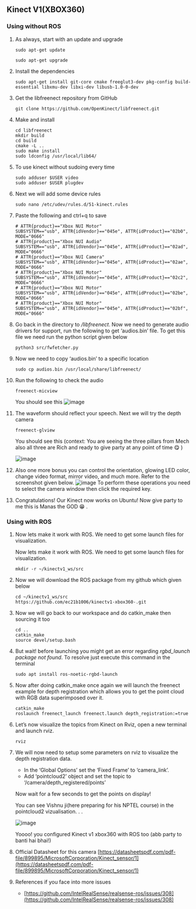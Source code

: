 ## Kinect V1(XBOX360)

### Using without ROS

1. As always, start with an update and upgrade

    ```sudo apt-get update```

    ```sudo apt-get upgrade```

2. Install the dependencies
    
    ```sudo apt-get install git-core cmake freeglut3-dev pkg-config build-essential libxmu-dev libxi-dev libusb-1.0-0-dev```

3. Get the libfreenect repository from GitHub

    ```git clone https://github.com/OpenKinect/libfreenect.git```

4. Make and install
    ```
    cd libfreenect
    mkdir build 
    cd build
    cmake -L ..
    sudo make install
    sudo ldconfig /usr/local/lib64/
    ```
5. To use kinect without sudoing every time

    ```
    sudo adduser $USER video
    sudo adduser $USER plugdev
    ```
6. Next we will add some device rules
    ```
    sudo nano /etc/udev/rules.d/51-kinect.rules
    ```
7. Paste the following and ctrl+q to save
    ```
    # ATTR{product}=="Xbox NUI Motor"
    SUBSYSTEM=="usb", ATTR{idVendor}=="045e", ATTR{idProduct}=="02b0", MODE="0666"
    # ATTR{product}=="Xbox NUI Audio"
    SUBSYSTEM=="usb", ATTR{idVendor}=="045e", ATTR{idProduct}=="02ad", MODE="0666"
    # ATTR{product}=="Xbox NUI Camera"
    SUBSYSTEM=="usb", ATTR{idVendor}=="045e", ATTR{idProduct}=="02ae", MODE="0666"
    # ATTR{product}=="Xbox NUI Motor"
    SUBSYSTEM=="usb", ATTR{idVendor}=="045e", ATTR{idProduct}=="02c2", MODE="0666"
    # ATTR{product}=="Xbox NUI Motor"
    SUBSYSTEM=="usb", ATTR{idVendor}=="045e", ATTR{idProduct}=="02be", MODE="0666"
    # ATTR{product}=="Xbox NUI Motor"
    SUBSYSTEM=="usb", ATTR{idVendor}=="045e", ATTR{idProduct}=="02bf", MODE="0666"
    ```
8. Go back in the directory to */libfreenect*. Now we need to generate audio drivers for support, run the following to get ‘audios.bin’ file. To get this file we need run the python script given below
    ```
    python3 src/fwfetcher.py
    ```
9. Now we need to copy ‘audios.bin’ to a specific location
    ```
    sudo cp audios.bin /usr/local/share/libfreenect/
    ```
10. Run the following to check the audio
    ```
    freenect-micview
    ```
    You should see this
    ![image](https://lh3.googleusercontent.com/o2D7snHQYGEzOK0hFATuB5xAXwyRfYl5hx9EXhLJvRNH7l642vm4RLCfT27_bsA0tGMEBSmnovuG0Ydg73qZDjt4bom1spNjwuatagOrmnfF0uVbncc3bX8eQqXiRgTiWjQ5FWKcryUHY4zHR1r75RCEO_j5RF7SEB2kAxfyDXCtecaKZ1Sbk6OT-ULfb1SJ9V8G0XhgFHdZK6fsfMsinG4u6ioPmy8ohrBwkQ_a6gNAa9dM7tBhInK9duGt7eNVpZd6Op3l6_WlhmHSJZvyKWut_V_BKO05RRuzpAq3zUOVD25TJkdhARUhJU8KIsLH6PPwkg1P2_NYdZQSCqQISNymaLwP1ChbsBENU_3JcqKriI5lOUgMTi3bGyH-PJ_XdAJbdfBJE1Y8mpBqup-hFNh40HicFZspqU6J9D5jUdKMhpaGhrW51l1f2RHugzKiUjfBs8eIM55_Vj1HeAaXPi23M2-28zF3GLYYysDwk3sQmfwzNeXt6tT6XePX3fTWU2eCw71u1yZkI0gUvgVkwShqlqI-XzzozWekLcbEgN_b0Ij9sYmJWaky0jqYL2oQ8C_UsWXwWx1F0gxYL-k5HDuNKGxC22iLnD_QYXKEKTreoFJvaAzSL0SWirKYSaD1WCVIaScr_gWuea6iXzc371GqLNIRHpRPysIWHJa4tR6gptxisrB1W-Zf_949Xem6ahTmfFi_xC6X-6dYrUO6VKGJVdOhoAMqzP5wqDVnWp_msE9ogYil-TOOrdAAU1H9baSHhp52VZjYRJVdqBf82JJAN1f9YQm8Jak3uqfbcqcxQ8YsMNt7ncL1THdWfvgTzPMFKQ2yJekZpf_f7l1S9cJgLOTkEDU4wN0A1TMVN1zKz8GhVze1aBM6hyMHfUd5IJOE4bex0M3dHn39Qis-mHRdX71LYMCl6fMyjBxDeORpdnys6My_4FrI25F6NPYby_-H7w1qNf1Lcv8A0UGFbQ=w813-h899-no?authuser=0)
11. The waveform should reflect your speech. Next we will try the depth camera
    ```
    freenect-glview
    ```
    You should see this
    (context: You are seeing the three pillars from Mech also all three are Rich and ready to give party at any point of time :yum: )

    ![image](https://lh3.googleusercontent.com/KQCrJDsalZQ0QqniPS57g3fXtPTHIj9geCURi9UhxM0HTC3mrPY_sq-MQ6008wHDntWNKaRmc7oIyNaEBuPG0NSdH7J9eTGnLO4atNDKpZLLY88iCKzv5KyPc9YKAUAH1KH5UbaZ3os39Y60AP1P750iS-8RtUxPwqEglpvckYcBYRtZ7B-73PAne0yIzJH1OKEuraj37KwGG1BV0CySHBVhHB-JVCzDByKUxwhPnTagJEuMaZkK1y47-I2xrymjDg8xcbQHazc6GNOOPPMhctM2TkZZW91rGbhf-1Wc7KIvmIf43AG3BuCZYSN6zYIVP89KmuN3lUoXfLqKPEHLcX4bEtaDUvVDxxkuoidVmVpBkkCthZVN3pEhW-CipVpYHCQe8gxJ9tzDqSjIS4edezsZGpTFgPWMzqO5g5AT96wQ8Pkw02pQq4KDqZbSV6UGHQ16OlI046gACbo5cRV3Km2oUhswLJS2OT90di7GPGru-dWgZlFCpIYlCBLLmCcPNrDCbZFO5mMpbUgoBMckgJO9FQn-y1IBh-2YDqpzyUQkm_OQrRaXO0JXcwJx9fWMH1VvgpcGxW_2xjII1DFSWoHfnd0P2RQ5ErNkctWuchN6SUBIZeqDQzzK0qGODgvjXaTxh0L-YukWEksaiROFP1PcBBvk8Unb3M5Y5mTgBLCmJvBJVs-1MP_Q_bSfZ2OXwYEjIiJGoh1u7oxLZkLNLd7lBzat9y13QdpG3tliGm4SFhNDTfY8KNxUX59IVSSGWOLQTzvN-cNhOgR6atimsVVyrQ3e-1H6JwX2Ay54Qaz1fzod_Hm3-aYiUJtT3XMVO7-wPYOsWUUNJjg5WRomgNTQFLi3V5qjh514XhgQHqS0MKVKDLg8oFttKABEruKibuyw5Hpl5ovsPsQRFhK5Nf_96yFqnqM8hiuAab2LMM-y2cKy8Dyk0CqlryaCWgIeW-Up8ErXbLOyybqfm72lJA=w282-h231-no?authuser=0)
12. Also one more bonus you can control the orientation, glowing LED color, change video format, mirror video, and much more. Refer to the screenshot given below.
    ![image](https://lh3.googleusercontent.com/Z9Mz1lU5vmdRxNxl9tzzvKjq7LFxOntHaVdA-jj4cBY_am_ZuFuaYITnDM9RsvmHaGb7c_ba6WEdz_l7iHYELkT702HQKZqZiPj5G0HNafCpshjT0QEm8SfBXVSliXwUEogp7EFZPnIzMHgk12t2NMTyE1InVAHeaxBanEvJrZEBjZJL4UyVwMdfKGT3Y1h3ZDfXRuY43r4NAeBWv-Vtga35WmnzEGZ0bdwWVJnXlUfNuZrFoC-SnrABl1qeXlMBGjeooBUpkYz7zphDz_7tsQNJRhmGhzeBoebUUFfwVFLbxXGw5q-fRtoAB4oE8g25_cWO15RBw9CQuyQez1Skh2KFWP_AlEL_RKdNHNOa50X8xnqkG4WsBI34F9udwHURH-Arl5JTUwUljddznp3CsWN6ya33rgShry-hrJZJKsAdzP_w0CpfkQFe_fj2nvI6VrKR9FyJ_BGK8z9CJs7YF7TMpv77yU__oUPnOFMB8Okf__Cl1eq0jqBY7-fVprvN-i3B8Xyb8pEkqlPI2w7LrGqVrxaH0Mb37tk35YcLJIA1F4CO9qnJfzehbkfsO7s5EyrMdJGlhl71H0u4s6nYOQYO7RSZRZM4u0Zxu6whMBht_GCPs85IyAIHmvqsqgyHSVh4uSYgd6KsfN_F3IqSt13z8K35iSpkAH0UsWN30bRiOAoraaGK7iQ7etUE6J2GXPf_RjeyNwAcByhcTs0Dc-9w7ZbAdt5bSrNay7l2Y0VtVZBHw0WPCS5BL0cOxIdQtir7OTRAQQTq1np2QLKJ6OBvc1IpHlV2omFLeKswwTstzB9VNqZKh6NosL4h8AXSgDhJWkyeFmxD1NRTIgh2l_LG5rucVnBiRo12e6WiXCRnALZBjaO-tby3Zz7vAFGnSO4TFNytzdcR5DZsYhDThf6P_bWAygAZFBuvRytfr8kWF5PSpp5hIY9dRhdBuj7BObon4ovX_HWAlACkaiHrwQ=w936-h61-no?authuser=0)
    To perform these operations you need to select the camera window then click the required key.
13. Congratulations! Our Kinect now works on Ubuntu! Now give party to me this is Manas the GOD :grin: .

### Using with ROS

1. Now lets make it work with ROS. We need to get some launch files for visualization.

    Now lets make it work with ROS. We need to get some launch files for visualization.
    ```
    mkdir -r ~/kinectv1_ws/src
    ```

2. Now we will download the ROS package from my github which given below
    ```
    cd ~/kinectv1_ws/src
    https://github.com/ec21b1006/kinectv1-xbox360-.git
    ```
3. Now we will go back to our workspace and do catkin_make then sourcing it too
    ```
    cd ..
    catkin_make
    source devel/setup.bash
    ```
4. But wait! before launching you might get an error regarding *rgbd_launch package not found*. To resolve just execute this command in the terminal
    ```
    sudo apt install ros-noetic-rgbd-launch
    ```
5. Now after doing catkin_make once again we will launch the freenect example for depth registration which allows you to get the point cloud with RGB data superimposed over it.
    ```
    catkin_make
    roslaunch freenect_launch freenect.launch depth_registration:=true
    ```
6. Let’s now visualize the topics from Kinect on Rviz, open a new terminal and launch rviz.
    ```
    rviz
    ```
7. We will now need to setup some parameters on rviz to visualize the depth registration data.
    - In the ‘Global Options’ set the ‘Fixed Frame’ to ‘camera_link’.
    - Add ‘pointcloud2’ object and set the topic to ‘/camera/depth_registered/points’

    Now wait for a few seconds to get the points on display!

    You can see Vishnu ji(here preparing for his NPTEL course) in the pointcloud2 vizualisation. . .

    ![image](https://lh3.googleusercontent.com/pyvHgNlx1rwrUYZz1I_7FvWi2HtVgxy7iSpI2JxAAguxdzIwX40gBMxnd1o2ddNHbpuLg4EYaxMkkc9DgsEThUngGgdDh6BQVeZsDebi5x4GBibvv6HDYSUVpU1jmJo-kRZe8upajZCi2VJ0tYV1GP9V18TAPUwU33SKmooKXTT3pstDn_Tt9166E_MbPceebkErxKQrNuVdq6SaqT3MewkCooOaiGvLfoRUV_vyVUreayaf9x-lSzElDvywdCOQO9LucQwCzYFxda13hVhf0moxq3pmXv84t6TMz3zywlpyqrzhqg1xP5Tp1qAJYLjG3AfEU5Zkr8IKjtQ5bsbYR41Ouwsb_g4LpVqXysX6rgLFCKZO_wj4aR5SXCJqdLN_wqRFjAMgIzkC2ny0i63x2AgtKcUthDQpdvVK-UDflSl0fd-HR2H1rMrjpOi3ZrBonr_7_99T5j68o_3fOkxPhsD_FCVEJHc0GWeVvWYW_fp8yfZF-U4IdOsuJoLNDX7dJx0OA-CD2weD8wtdeIepv3h5KAJO4TV8gTr1-vFhlbuvRtavvbfzBmap4lCdBaoZG-gMgwkufFT23XnTL_B3SQrDqo81c7pdviiLWKFrgORqtNu88kfWSjFkZZkjSzsbqeAJrR_DY7UDrGfHyloGkiOwtpGKzankzTqCmRMjRvirWESKr4LqAvQOhc0UNtT3C3fB2FUqE154uOL4cwx4RaGU0w6IUmm9r0-ceHRSL5T7dqA8ceFYZz7p53ICELMzbeRc7IzXwKwyHfkPprMZ-p5__zWey0gTZn3PZX3lSy79nuNYEzxxWgl4eRe8SVpsLMJTbwbh7I1aN5lUIz1cCynz380prHkGhsY928FIXaPvYp0RZfEHu_LabN4e3SC-XeDGmkAY-Ps8mIYF4O-RkqV0yTRu6fF1jle_7pjAMt_G3TgNKFYa3GHH9WyspPbOEtfyRjs9XJWeEjocLC4bpQ=w960-h540-no?authuser=0)

    Yoooo! you configured Kinect v1 xbox360 with ROS too (abb party to banti hai bhai!)

8. Official Datasheet for this camera
    [https://datasheetspdf.com/pdf-file/899895/MicrosoftCorporation/Kinect_sensor/1](https://datasheetspdf.com/pdf-file/899895/MicrosoftCorporation/Kinect_sensor/1)
9. References if you face into more issues
    - [https://github.com/IntelRealSense/realsense-ros/issues/308](https://github.com/IntelRealSense/realsense-ros/issues/308)

